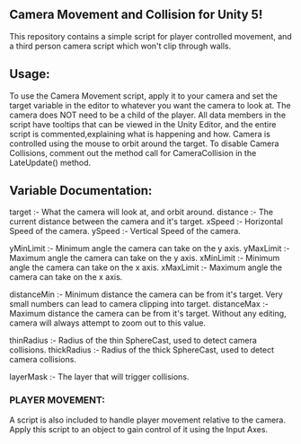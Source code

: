 ## Camera Movement and Collision for Unity 5!
This repository contains a simple script for player controlled movement, and a third person camera script which won't clip through walls.

## Usage:
To use the Camera Movement script, apply it to your camera and set the target variable in the editor to whatever you want the camera to look at. The camera does NOT need to be a child of the player. All data members in the script have tooltips that can be viewed in the Unity Editor, and the entire script is commented,explaining what is happening and how. Camera is controlled using the mouse to orbit around the target. To disable Camera Collisions, comment out the method call for CameraCollision in the LateUpdate() method.

## Variable Documentation:
target :- What the camera will look at, and orbit around.
distance :- The current distance between the camera and it's target.
xSpeed :- Horizontal Speed of the camera.
ySpeed :- Vertical Speed of the camera.

yMinLimit :- Minimum angle the camera can take on the y axis.
yMaxLimit :- Maximum angle the camera can take on the y axis.
xMinLimit :- Minimum angle the camera can take on the x axis.
xMaxLimit :- Maximum angle the camera can take on the x axis.

distanceMin :- Minimum distance the camera can be from it's target. Very small numbers can lead to camera clipping into target.
distanceMax :- Maximum distance the camera can be from it's target. Without any editing, camera will always attempt to zoom out to this value.

thinRadius :- Radius of the thin SphereCast, used to detect camera collisions.
thickRadius :- Radius of the thick SphereCast, used to detect camera collisions.

layerMask :- The layer that will trigger collisions.

### PLAYER MOVEMENT:
A script is also included to handle player movement relative to the camera. Apply this script to an object to gain control of it using the Input Axes.